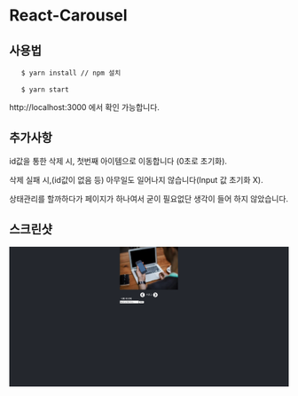 # React-Carousel

## 사용법

```
   $ yarn install // npm 설치
```

```
   $ yarn start
```

http://localhost:3000 에서 확인 가능합니다.

## 추가사항

id값을 통한 삭제 시, 첫번째 아이템으로 이동합니다 (0초로 초기화).

삭제 실패 시,(id값이 없음 등) 아무일도 일어나지 않습니다(Input 값 초기화 X).

상태관리를 할까하다가 페이지가 하나여서 굳이 필요없단 생각이 들어 하지 않았습니다.

## 스크린샷

![Image](/Thumbnail.png)
